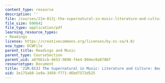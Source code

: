 ```yaml
---
content_type: resource
description: ''
file: /courses/21m-013j-the-supernatural-in-music-literature-and-culture-fall-2013/3e175a881e9a3450f771d6bd7572d525_MIT21M_013JF13_Begnrs_Gde.pdf
file_size: 690642
file_type: application/pdf
learning_resource_types:
- Readings
license: https://creativecommons.org/licenses/by-nc-sa/4.0/
ocw_type: OCWFile
parent_title: Readings and Music
parent_type: CourseSection
parent_uid: a876b1cb-4653-9898-f4e4-804ec0a8788f
resourcetype: Document
title: '21M.013J The Supernatural in Music: Literature and Culture: Beginner''s Guide'
uid: 3e175a88-1e9a-3450-f771-d6bd7572d525
---
```

